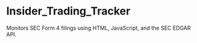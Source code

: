 # Insider_Trading_Tracker
Monitors SEC Form 4 filings using HTML, JavaScript, and the SEC EDGAR API. 
